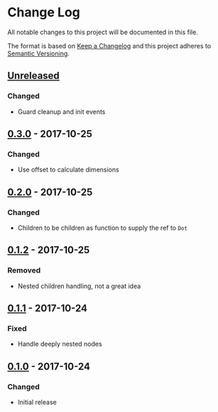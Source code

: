 # Change Log
All notable changes to this project will be documented in this file.

The format is based on [Keep a Changelog](http://keepachangelog.com/)
and this project adheres to [Semantic Versioning](http://semver.org/).

## [Unreleased][]
### Changed
- Guard cleanup and init events

## [0.3.0][] - 2017-10-25
### Changed
- Use offset to calculate dimensions

## [0.2.0][] - 2017-10-25
### Changed
- Children to be children as function to supply the ref to `Dot`

## [0.1.2][] - 2017-10-25
### Removed
- Nested children handling, not a great idea

## [0.1.1][] - 2017-10-24
### Fixed
- Handle deeply nested nodes

## [0.1.0][] - 2017-10-24
### Changed
- Initial release


[Unreleased]: https://github.com/madou/react-connect-the-dots/compare/v0.3.0...HEAD
[0.3.0]: https://github.com/madou/react-connect-the-dots/compare/v0.2.0...v0.3.0
[0.2.0]: https://github.com/madou/react-connect-the-dots/compare/v0.1.2...v0.2.0
[0.1.2]: https://github.com/madou/react-connect-the-dots/compare/v0.1.1...v0.1.2
[0.1.1]: https://github.com/madou/react-connect-the-dots/compare/v0.1.0...v0.1.1
[0.1.0]: https://github.com/madou/react-connect-the-dots/tree/v0.1.0
